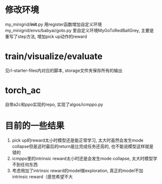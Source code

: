 # 修改环境
my_minigrid/__init__.py 用register函数增加自定义环境
my_minigrid/envs/babyai/goto.py 里自定义环境MyGoToRedBallGrey, 主要是重写了step方法, 增加pick up动作的reward

# train/visualize/evaluate
见rl-starter-files内对应的脚本, storage文件夹保存所有的输出

# torch_ac
自带a2c和ppo实现的repo, 实现了algos/icmppo.py

# 目前的一些结果
1. pick up的reward太小时模型还是能正常学习, 太大时虽然会发生mode collapse但是这时最后的return是比完成任务还高的, 也不能说模型这样就是错的
2. icmppo里的intrinsic reward太小时还是会发生mode collapse, 太大时模型学不到任何东西
3. 考虑用加了intrinsic reward的model做exploration, 真正的model不加intrinsic reward（感觉希望不大